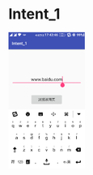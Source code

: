 # Intent_1
<img src="https://github.com/increChong/Intent_1/blob/master/app/src/main/res/drawable/Screenshot_20170423-174347.png" width="30%"/>
